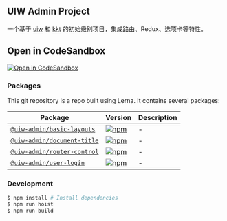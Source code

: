 UIW Admin Project
---

一个基于 [uiw](https://github.com/uiwjs/uiw/) 和 [kkt](https://github.com/kktjs/kkt) 的初始级别项目，集成路由、Redux、选项卡等特性。

## Open in CodeSandbox

[![Open in CodeSandbox](https://img.shields.io/badge/Open%20in-CodeSandbox-blue?logo=codesandbox)](https://codesandbox.io/s/github/uiwjs/uiw-admin/tree/master/examples/base)

### Packages

This git repository is a repo built using Lerna. It contains several packages:

Package | Version | Description
---- | ---- | ----
[`@uiw-admin/basic-layouts`](https://www.npmjs.com/package/@uiw-admin/basic-layouts) | [![npm](https://img.shields.io/npm/v/@uiw-admin/basic-layouts.svg?maxAge=3600)](https://www.npmjs.com/package/@uiw-admin/basic-layouts) | - 
[`@uiw-admin/document-title`](https://www.npmjs.com/package/@uiw-admin/document-title) | [![npm](https://img.shields.io/npm/v/@uiw-admin/document-title.svg?maxAge=3600)](https://www.npmjs.com/package/@uiw-admin/document-title) | - 
[`@uiw-admin/router-control`](https://www.npmjs.com/package/@uiw-admin/router-control) | [![npm](https://img.shields.io/npm/v/@uiw-admin/router-control.svg?maxAge=3600)](https://www.npmjs.com/package/@uiw-admin/router-control) | - 
[`@uiw-admin/user-login`](https://www.npmjs.com/package/@uiw-admin/user-login) | [![npm](https://img.shields.io/npm/v/@uiw-admin/user-login.svg?maxAge=3600)](https://www.npmjs.com/package/@uiw-admin/user-login) | - 

### Development

```bash
$ npm install # Install dependencies
$ npm run hoist
$ npm run build
```
